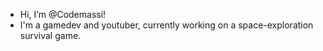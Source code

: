 - Hi, I’m @Codemassi!
- I'm a gamedev and youtuber, currently working on a space-exploration survival game.
